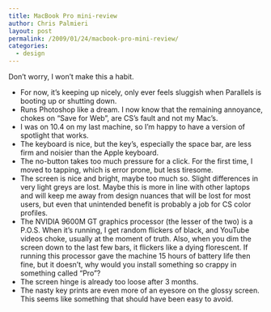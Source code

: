 ```yaml
---
title: MacBook Pro mini-review
author: Chris Palmieri
layout: post
permalink: /2009/01/24/macbook-pro-mini-review/
categories:
  - design
---
```

Don&#8217;t worry, I won&#8217;t make this a habit.

  * For now, it&#8217;s keeping up nicely, only ever feels sluggish when Parallels is booting up or shutting down.
  * Runs Photoshop like a dream. I now know that the remaining annoyance, chokes on &#8220;Save for Web&#8221;, are CS&#8217;s fault and not my Mac&#8217;s.
  * I was on 10.4 on my last machine, so I&#8217;m happy to have a version of spotlight that works.
  * The keyboard is nice, but the key&#8217;s, especially the space bar, are less firm and noisier than the Apple keyboard.
  * The no-button takes too much pressure for a click. For the first time, I moved to tapping, which is error prone, but less tiresome. 
  * The screen is nice and bright, maybe too much so. Slight differences in very light greys are lost. Maybe this is more in line with other laptops and will keep me away from design nuances that will be lost for most users, but even that unintended benefit is probably a job for CS color profiles.
  * The NVIDIA 9600M GT graphics processor (the lesser of the two) is a P.O.S. When it&#8217;s running, I get random flickers of black, and YouTube videos choke, usually at the moment of truth. Also, when you dim the screen down to the last few bars, it flickers like a dying florescent. If running this processor gave the machine 15 hours of battery life then fine, but it doesn&#8217;t, why would you install something so crappy in something called &#8220;Pro&#8221;?
  * The screen hinge is already too loose after 3 months. 
  * The nasty key prints are even more of an eyesore on the glossy screen. This seems like something that should have been easy to avoid.